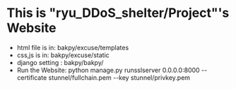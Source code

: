 # This is "ryu_DDoS_shelter/Project"'s Website

- html file is in: bakpy/excuse/templates
- css,js    is in: bakpy/excuse/static
- django setting : bakpy/bakpy/
- Run the Website: python manage.py runsslserver 0.0.0.0:8000 --certificate stunnel/fullchain.pem --key stunnel/privkey.pem
